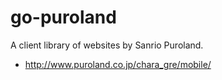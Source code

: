 # go-puroland

A client library of websites by Sanrio Puroland.

- http://www.puroland.co.jp/chara_gre/mobile/